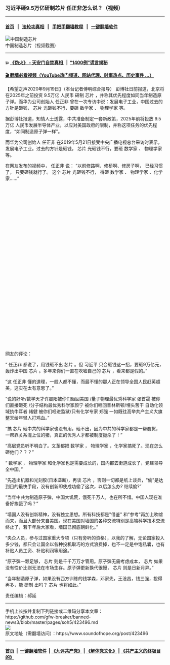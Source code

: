 ### 习近平砸9.5万亿研制芯片  任正非怎么说？（视频）
------------------------

#### [首页](https://github.com/gfw-breaker/banned-news3/blob/master/README.md) &nbsp;&nbsp;|&nbsp;&nbsp; [法轮功真相](https://github.com/begood0513/basic/blob/master/README.md)  &nbsp;&nbsp;|&nbsp;&nbsp; [手把手翻墙教程](https://github.com/gfw-breaker/guides/wiki)  &nbsp;&nbsp;|&nbsp;&nbsp; [一键翻墙软件](https://github.com/gfw-breaker/nogfw/blob/master/README.md)  



<div><img alt="中国制造芯片" src="https://img.soundofhope.org/2020-09/wuhanfeiyan_2020-09-19_2-1600526858239.jpg"/>
<br/><figcaption class="caption">
 中国制造芯片（视频截图）
</figcaption></div><hr/>

#### 💥 [《伪火》 - 天安门自焚真相 ](http://158.247.195.190:10000/videos/blog/weihuo.html)&nbsp; |&nbsp; [“1400例”谎言揭秘  ](http://158.247.195.190:10000/videos/blog/jiexi1400.html)

#### [ 🎬  翻墙必看视频（YouTube热门频道、网站代理、时事热点、历史事件 ...）](https://github.com/gfw-breaker/links/blob/master/banned.md)

<div><div class="Content__Wrapper sc-1bvya0-0 grZQxZ">
 <p class="meta-top">
  <span class="meta">
   【希望之声2020年9月19日】（本台记者傅明综合报导）
  </span>
  彭博社日前报道，北京将在2025年之前投资
  <ok href="/term/379456">
   9.5万亿
  </ok>
  人民币
  <ok href="/term/96284">
   研制
  </ok>
  <ok href="/term/11718">
   芯片
  </ok>
  ，并称其优先程度如同当年制造原子弹。而华为公司创始人
  <ok href="/term/7685">
   任正非
  </ok>
  曾在一次专访中说：发展电子工业，中国过去的方针是砸钱，
  <ok href="/term/11718">
   芯片
  </ok>
  光砸钱不行，要砸
  <ok href="/term/154148">
   数学家
  </ok>
  、
  <ok href="/term/33851">
   物理学家
  </ok>
  等。
 </p>
 <p>
  据彭博社报道，知情人士透露，中共准备制定一套新政策，2025年前将投放
  <ok href="/term/379456">
   9.5万亿
  </ok>
  人民币发展半导体产业，以应对美国政府的限制，并称这项任务的优先程度，“如同制造原子弹一样”。
 </p>
 <p>
  而华为公司创始人
  <ok href="/term/7685">
   任正非
  </ok>
  在2019年5月21日接受中央广播电视总台采访时表示，发展电子工业。过去的方针是砸钱，
  <ok href="/term/11718">
   芯片
  </ok>
  光砸钱不行，要砸
  <ok href="/term/154148">
   数学家
  </ok>
  、
  <ok href="/term/33851">
   物理学家
  </ok>
  等。
 </p>
 <p>
  在网友发布的视频中，
  <ok href="/term/7685">
   任正非
  </ok>
  说： “以前修路啊、修桥啊、修房子啊， 已经习惯了， 只要砸钱就行了。 这个
  <ok href="/term/11718">
   芯片
  </ok>
  光砸钱不行， 得砸
  <ok href="/term/154148">
   数学家
  </ok>
  、
  <ok href="/term/33851">
   物理学家
  </ok>
  、化学家……”
 </p>
 <div class="soh-embed">
  <div class="soh-embed-inner">
   <div class="iframely-embed" style="max-width: 550px;">
    <div class="iframely-responsive" style="padding-bottom: 100%;">
    </div>
   </div>
  </div>
 </div>
 <p>
  网友的评论：
 </p>
 <div class="AD_Embed__Wrap-sc-1xslmin-0 igMuqX module desktop">
  <div>
  </div>
 </div>
 <p>
  “
  <ok href="/term/7685">
   任正非
  </ok>
  都说了，用钱砸不出
  <ok href="/term/11718">
   芯片
  </ok>
  。但
  <ok href="/term/1063">
   习近平
  </ok>
  只会砸钱这一招，要砸9万亿元，轰炸出中国
  <ok href="/term/11718">
   芯片
  </ok>
  。多年来你们一直在吹嘘自己的
  <ok href="/term/11718">
   芯片
  </ok>
  ，看来都是假的。”
 </p>
 <p>
  “这
  <ok href="/term/7685">
   任正非
  </ok>
  懂的道理，一般人都不懂，而最不懂的那人正在领导全国人民赶英超美，这实在太有意思了。”
 </p>
 <p>
  “说的好听/数学天才许晨阳被你们砸回美国 /量子物理最优秀科学家 张首晟 被你们直接砸死 /分子结构最优秀科学家颜宁 被你们咂回普林斯顿/埋头苦干 自动化领域执牛耳者 褚健 被你们咂进监狱/只有化学专家 郑强 一如既往高举共产主义大旗 整天给年轻人打鸡血。”
 </p>
 <p>
  “搞
  <ok href="/term/11718">
   芯片
  </ok>
  砸中共的科学家也没有用，砸不出，因为中共的科学家都是一帮蠢货，一帮靠关系混上位的猪，真正的优秀人才都被制度扼杀了！”
 </p>
 <p>
  “高层党员听不明白了。文革都把
  <ok href="/term/154148">
   数学家
  </ok>
  ，
  <ok href="/term/33851">
   物理学家
  </ok>
  ，化学家搞死了。现在怎么砸他们？？？”
 </p>
 <p>
  “
  <ok href="/term/154148">
   数学家
  </ok>
  ，
  <ok href="/term/33851">
   物理学家
  </ok>
  和化学家也是需要成长的，国内都去街道成长了，党建领导全中国。”
 </p>
 <p>
  “先造出机器和光刻胶(日本垄断)，再谈
  <ok href="/term/11718">
   芯片
  </ok>
  ，否则一切都是纸上谈兵，"偷"是达到目的最快手段，没有创新即使成功偷了这次，以后怎么办? 继续偷?”
 </p>
 <p>
  “当年中共为制造原子弹，中国大饥荒，饿死千万人，也在所不惜。中国人现在准备好挨饿了吗？”
 </p>
 <p>
  “墙国人没有创新精神，没有独立思想。所有科技都是"借鉴" 和"参考"再加上吹嘘而来，而且大部分来自美国。现在美国对墙国的各种交流特别是高端科学技术交流终止了，若干年后大家看，墙国已彻底朝鲜化。”
 </p>
 <p>
  “央企人员，参与过国家重大专项（只有旁听的资格），以我的了解，无论国家投入多少钱，都只会让国企以各种投机取巧的方式浪费掉，也不一定是中饱私囊，也有补贴人员工资、补贴利润等用途。”
 </p>
 <p>
  “原子弹一颗足够，
  <ok href="/term/11718">
   芯片
  </ok>
  则是千千万万才管用。原子弹无需考虑成本，
  <ok href="/term/11718">
   芯片
  </ok>
  如果没有性价比则无法在市场生存。原子弹更新换代很慢，
  <ok href="/term/11718">
   芯片
  </ok>
  则是日新月异。”
 </p>
 <p>
  “当年制造原子弹，如果没有西方训练的钱学森，邓家先，王淦昌，钱三强，投得再多，能
  <ok href="/term/96284">
   研制
  </ok>
  出吗？
  <ok href="/term/11718">
   芯片
  </ok>
  也将如此。”
 </p>
 <p class="meta-btm">
  责任编辑：郝延
 </p>
</div>
</div>
<hr/>
手机上长按并复制下列链接或二维码分享本文章：<br/>
https://github.com/gfw-breaker/banned-news3/blob/master/pages/soh5/423496.md <br/>
<a href='https://github.com/gfw-breaker/banned-news3/blob/master/pages/soh5/423496.md'><img src='https://github.com/gfw-breaker/banned-news3/blob/master/pages/soh5/423496.md.png'/></a> <br/>
原文地址（需翻墙访问）：https://www.soundofhope.org/post/423496


------------------------
#### [首页](https://github.com/gfw-breaker/banned-news3/blob/master/README.md) &nbsp;|&nbsp; [一键翻墙软件](https://github.com/gfw-breaker/nogfw/blob/master/README.md) &nbsp;| [《九评共产党》](https://github.com/gfw-breaker/9ping.md/blob/master/README.md#九评之一评共产党是什么) | [《解体党文化》](https://github.com/gfw-breaker/jtdwh.md/blob/master/README.md) | [《共产主义的终极目的》](https://github.com/gfw-breaker/gczydzjmd.md/blob/master/README.md)


<img src='http://gfw-breaker.win/banned-news3/pages/soh5/423496.md' width='0px' height='0px'/>